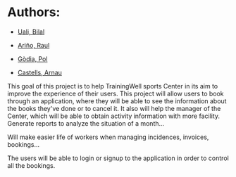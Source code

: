 # Authors:

* [Uali, Bilal](github.com/bilaluali)

* [Ariño, Raul](github.com/raularino)

* [Gòdia, Pol](github.com/polgodia)

* [Castells, Arnau](github.com/acastells)


This goal of this project is to help TrainingWell sports Center in its aim to improve the experience of their users. This project will allow users to book through an application, where they will be able to see the information about the books they've done or to cancel it.
It also will help the manager of the Center, which will be able to obtain activity information with more facility. Generate reports to analyze the situation of a month...

Will make easier life of workers when managing incidences, invoices, bookings...

The users will be able to login or signup to the application in order to control all the bookings.

